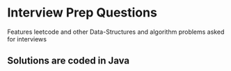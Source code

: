 # Interview Prep Questions
Features leetcode and other Data-Structures and algorithm problems asked for interviews

## Solutions are coded in Java
